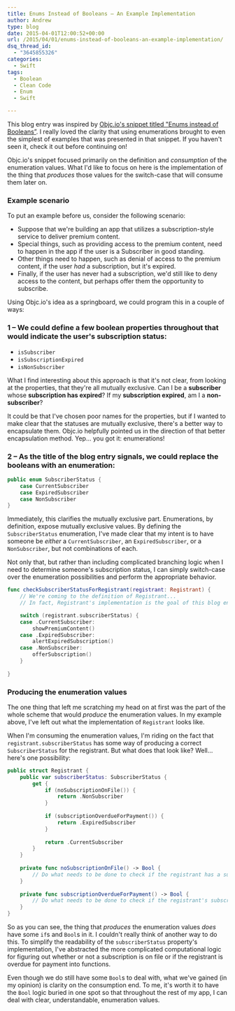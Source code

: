 ```yaml
---
title: Enums Instead of Booleans – An Example Implementation
author: Andrew
type: blog
date: 2015-04-01T12:00:52+00:00
url: /2015/04/01/enums-instead-of-booleans-an-example-implementation/
dsq_thread_id:
  - "3645855326"
categories:
  - Swift
tags:
  - Boolean
  - Clean Code
  - Enum
  - Swift

---
```

This blog entry was inspired by [Objc.io's snippet titled "Enums instead of Booleans&#8221;][1]. I really loved the clarity that using enumerations brought to even the simplest of examples that was presented in that snippet. If you haven't seen it, check it out before continuing on!

Objc.io's snippet focused primarily on the definition and _consumption_ of the enumeration values. What I'd like to focus on here is the implementation of the thing that _produces_ those values for the switch-case that will consume them later on.


<a name="example-scenario" class="jump-target"></a>

### Example scenario

To put an example before us, consider the following scenario:

  * Suppose that we're building an app that utilizes a subscription-style service to deliver premium content.
  * Special things, such as providing access to the premium content, need to happen in the app if the user is a Subscriber in good standing.
  * Other things need to happen, such as denial of access to the premium content, if the user _had_ a subscription, but it's expired.
  * Finally, if the user has never had a subscription, we'd still like to deny access to the content, but perhaps offer them the opportunity to subscribe.

Using Objc.io's idea as a springboard, we could program this in a couple of ways:

<a name="booleans" class="jump-target"></a>

### 1 – We could define a few boolean properties throughout that would indicate the user's subscription status:

  * `isSubscriber`
  * `isSubscriptionExpired`
  * `isNonSubscriber`

What I find interesting about this approach is that it's not clear, from looking at the properties, that they're all mutually exclusive. Can I be a **subscriber** whose **subscription has expired**? If my **subscription expired**, am I a **non-subscriber**?

It could be that I've chosen poor names for the properties, but if I wanted to make clear that the statuses are mutually exclusive, there's a better way to encapsulate them. Objc.io helpfully pointed us in the direction of that better encapsulation method. Yep&#8230; you got it: enumerations!

<a name="enums-instead" class="jump-target"></a>

### 2 – As the title of the blog entry signals, we could replace the booleans with an enumeration:

```swift
public enum SubscriberStatus {
    case CurrentSubscriber
    case ExpiredSubscriber
    case NonSubscriber
}
```

Immediately, this clarifies the mutually exclusive part. Enumerations, by definition, expose mutually exclusive values. By defining the `SubscriberStatus` enumeration, I've made clear that my intent is to have someone be _either_ a `CurrentSubscriber`, an `ExpiredSubscriber`, or a `NonSubscriber`, but not combinations of each.

Not only that, but rather than including complicated branching logic when I need to determine someone's subscription status, I can simply switch-case over the enumeration possibilities and perform the appropriate behavior.

```swift
func checkSubscriberStatusForRegistrant(registrant: Registrant) {
    // We're coming to the definition of Registrant...
    // In fact, Registrant's implementation is the goal of this blog entry!

    switch (registrant.subscriberStatus) {
    case .CurrentSubscriber:
        showPremiumContent()
    case .ExpiredSubscriber:
        alertExpiredSubscription()
    case .NonSubscriber:
        offerSubscription()
    }
    
}
```

<a name="produce-enum-values" class="jump-target"></a>

### Producing the enumeration values

The one thing that left me scratching my head on at first was the part of the whole scheme that would _produce_ the enumeration values. In my example above, I've left out what the implementation of `Registrant` looks like.

When I'm consuming the enumeration values, I'm riding on the fact that `registrant.subscriberStatus` has some way of producing a correct `SubscriberStatus` for the registrant. But what does that look like? Well&#8230; here's one possibility:

```swift
public struct Registrant {
    public var subscriberStatus: SubscriberStatus {
        get {
            if (noSubscriptionOnFile()) {
                return .NonSubscriber
            }
            
            if (subscriptionOverdueForPayment()) {
                return .ExpiredSubscriber
            }
            
            return .CurrentSubscriber
        }
    }
    
    private func noSubscriptionOnFile() -> Bool {
        // Do what needs to be done to check if the registrant has a subscription on file or not
    }
    
    private func subscriptionOverdueForPayment() -> Bool {
        // Do what needs to be done to check if the registrant's subscription is overdue for payment
    }
}
```

So as you can see, the thing that _produces_ the enumeration values _does_ have some `if`s and `Bool`s in it. I couldn't really think of another way to do this. To simplify the readability of the `subscriberStatus` property's implementation, I've abstracted the more complicated computational logic for figuring out whether or not a subscription is on file or if the registrant is overdue for payment into functions.

Even though we do still have some `Bool`s to deal with, what we've gained (in my opinion) is clarity on the consumption end. To me, it's worth it to have the `Bool` logic buried in one spot so that throughout the rest of my app, I can deal with clear, understandable, enumeration values.

<a name="share" class="jump-target"></a>

 [1]: http://www.objc.io/snippets/12.html